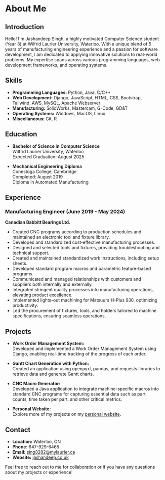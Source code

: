# About Me

## Introduction

Hello! I'm Jashandeep Singh, a highly motivated Computer Science student (Year 3) at Wilfrid Laurier University, Waterloo. With a unique blend of 5 years of manufacturing engineering experience and a passion for software development, I am dedicated to applying innovative solutions to real-world problems. My expertise spans across various programming languages, web development frameworks, and operating systems.

## Skills

- **Programming Languages:** Python, Java, C/C++
- **Web Development:** Django, JavaScript, HTML, CSS, Bootstrap, Tailwind, AWS, MySQL, Apache Webserver
- **Manufacturing:** SolidWorks, Mastercam, G-Code, GD&T
- **Operating Systems:** Windows, MacOS, Linux
- **Miscellaneous:** Git, R

## Education

- **Bachelor of Science in Computer Science**  
  Wilfrid Laurier University, Waterloo  
  Expected Graduation: August 2025

- **Mechanical Engineering Diploma**  
  Conestoga College, Cambridge  
  Completed: August 2019  
  Diploma in Automated Manufacturing

## Experience

### Manufacturing Engineer (June 2019 - May 2024)  
**Canadian Babbitt Bearings Ltd.**

- Created CNC programs according to production schedules and maintained an electronic tool and fixture library.
- Developed and standardized cost-effective manufacturing processes.
- Designed and selected tools and fixtures, providing troubleshooting and technical support.
- Created and maintained standardized work instructions, including setup sheets.
- Developed standard program macros and parametric feature-based programs.
- Communicated and managed relationships with customers and suppliers both internally and externally.
- Integrated stringent quality processes into manufacturing operations, elevating product excellence.
- Implemented lights-out machining for Matsuura H-Plus 630, optimizing productivity.
- Led the procurement of fixtures, tools, and holders tailored to machine specifications, ensuring seamless operations.

## Projects

- **Work Order Management System:**  
  Developed and implemented a Work Order Management System using Django, enabling real-time tracking of the progress of each order.

- **Gantt Chart Generation with Python:**  
  Created an application using openpyxl, pandas, and requests libraries to retrieve data and generate Gantt charts.

- **CNC Macro Generator:**  
  Developed a Java application to integrate machine-specific macros into standard CNC programs for capturing essential data such as part counts, time taken per part, and other critical metrics.

- **Personal Website:**  
  Explore more of my projects on my [personal website](https://jashandeep.co.uk/).

## Contact

- **Location:** Waterloo, ON
- **Phone:** 647-929-6465
- **Email:** sing8282@mylaurier.ca
- **Website:** [jashandeep.co.uk](https://jashandeep.co.uk/)

Feel free to reach out to me for collaboration or if you have any questions about my projects or experience!
